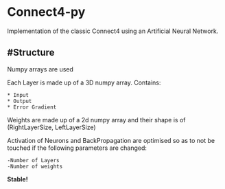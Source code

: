 # Connect4-py

Implementation of the classic Connect4 using an Artificial Neural Network.

#Structure
----------

Numpy arrays are used

Each Layer is made up of a 3D numpy array. Contains:

    * Input
    * Output
    * Error Gradient


Weights are made up of a 2d numpy array and their shape is of (RightLayerSize, LeftLayerSize)

Activation of Neurons and BackPropagation are optimised so as to not be touched if the following parameters are changed:

    -Number of Layers
    -Number of weights


**Stable!**
